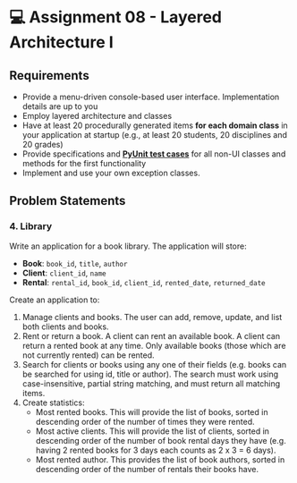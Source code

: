 # 💻 Assignment 08 - Layered Architecture I
## Requirements
- Provide a menu-driven console-based user interface. Implementation details are up to you
- Employ layered architecture and classes
- Have at least 20 procedurally generated items **for each domain class** in your application at startup (e.g., at least 20 students, 20 disciplines and 20 grades)
- Provide specifications and **[PyUnit test cases](https://realpython.com/python-testing/)** for all non-UI classes and methods for the first functionality
- Implement and use your own exception classes.


## Problem Statements


### 4. Library
Write an application for a book library. The application will store:
- **Book**: `book_id`, `title`, `author`
- **Client**: `client_id`, `name`
- **Rental**: `rental_id`, `book_id`, `client_id`, `rented_date`, `returned_date`

Create an application to:
1. Manage clients and books. The user can add, remove, update, and list both clients and books.
2. Rent or return a book. A client can rent an available book. A client can return a rented book at any time. Only available books (those which are not currently rented) can be rented.
3. Search for clients or books using any one of their fields (e.g. books can be searched for using id, title or author). The search must work using case-insensitive, partial string matching, and must return all matching items.
4. Create statistics:
    - Most rented books. This will provide the list of books, sorted in descending order of the number of times they were rented.
    - Most active clients. This will provide the list of clients, sorted in descending order of the number of book rental days they have (e.g. having 2 rented books for 3 days each counts as 2 x 3 = 6 days).
    - Most rented author. This provides the list of book authors, sorted in descending order of the number of rentals their books have.

